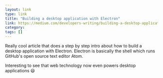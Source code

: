 ```yaml
---
layout: link
type: link
title: "Building a desktop application with Electron"
link: https://medium.com/developers-writing/building-a-desktop-application-with-electron-204203eeb658
category:
tags: []
---
```


Really cool article that does a step by step intro about how to build a desktop application with Electron. Electron is basically the shell which runs GitHub's open source text editor Atom.

Interesting to see that web technology now even powers desktop applications :smiley:
